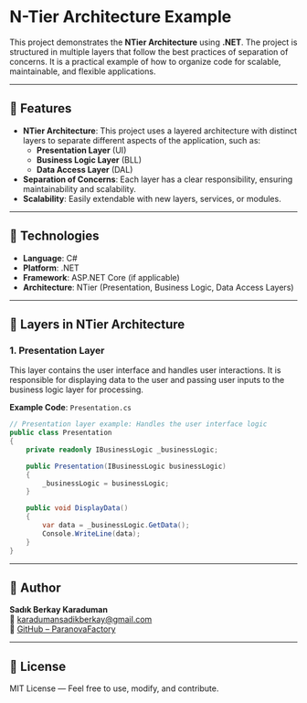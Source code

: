 # N-Tier Architecture Example

This project demonstrates the **NTier Architecture** using **.NET**. The project is structured in multiple layers that follow the best practices of separation of concerns. It is a practical example of how to organize code for scalable, maintainable, and flexible applications.

---

## 🚀 Features

- **NTier Architecture**: This project uses a layered architecture with distinct layers to separate different aspects of the application, such as:
  - **Presentation Layer** (UI)
  - **Business Logic Layer** (BLL)
  - **Data Access Layer** (DAL)
- **Separation of Concerns**: Each layer has a clear responsibility, ensuring maintainability and scalability.
- **Scalability**: Easily extendable with new layers, services, or modules.

---

## 🧱 Technologies

- **Language**: C#
- **Platform**: .NET
- **Framework**: ASP.NET Core (if applicable)
- **Architecture**: NTier (Presentation, Business Logic, Data Access Layers)

---

## 🎨 Layers in NTier Architecture

### 1. **Presentation Layer**
This layer contains the user interface and handles user interactions. It is responsible for displaying data to the user and passing user inputs to the business logic layer for processing.

**Example Code**: `Presentation.cs`
```csharp
// Presentation layer example: Handles the user interface logic
public class Presentation
{
    private readonly IBusinessLogic _businessLogic;

    public Presentation(IBusinessLogic businessLogic)
    {
        _businessLogic = businessLogic;
    }

    public void DisplayData()
    {
        var data = _businessLogic.GetData();
        Console.WriteLine(data);
    }
}
```

---

## 👤 Author

**Sadık Berkay Karaduman**  
📧 [karadumansadikberkay@gmail.com](mailto:karadumansadikberkay@gmail.com)  
🔗 [GitHub – ParanovaFactory](https://github.com/ParanovaFactory)

---

## 📄 License

MIT License — Feel free to use, modify, and contribute.
